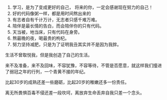 <!--
title: 语录,
categories: 技术,
path: /articleDetail,
comments: true,
photos: apple,
date: 2019-05-08 ,
tags: ,
keywords: ,
description: 
-->

1. 学习，是为了变成更好的自己， 将来的你，一定会感谢现在努力的自己！
2. 好的代码像粥一样，都是用时间熬出来的
3. 有志者自有千计万计，无志者只感千难万难。
4. 陪伴是最长情的告白，而会陪伴你的只有代码。
5. 天当被，地当床，只有代码在身旁。
6. 熬最晚的夜，喝最贵的枸杞。
7. 努力坚持减肥，只是为了证明我丑其实并不是因为我胖。

生活不曾取悦我，但是我创造了自己的生活。

来不及准备，来不及回味，不容犹豫，不容等待，不管是否愿意，就这样我们撞进了弱冠之年的行列，一个青黄不接的年纪。

比起30岁的成熟还差一些磨砺，比起20岁的稚嫩还多一份责任。

离无所畏惧百毒不侵还差一段坎坷，离放弃生命丢弃自我只差一个念头。